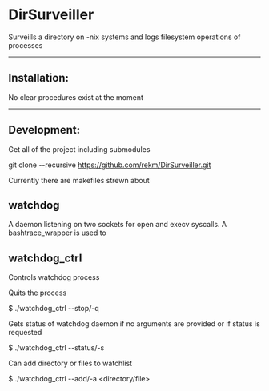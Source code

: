 # DirSurveiller
Surveills a directory on -nix systems and logs filesystem operations of processes 


-------------
Installation: 
-------------

No clear procedures exist at the moment 
 
------------
Development:
------------

Get all of the project including submodules

  git clone --recursive https://github.com/rekm/DirSurveiller.git

Currently there are makefiles strewn about 

watchdog
--------

A daemon listening on two sockets for open and execv syscalls. 
A bashtrace_wrapper is used to  


watchdog_ctrl
-------------

Controls watchdog process 

Quits the process 

  $ ./watchdog_ctrl --stop/-q 

Gets status of watchdog daemon if no arguments are provided or if status is requested 

  $ ./watchdog_ctrl --status/-s

Can add directory or files to watchlist

  $ ./watchdog_ctrl --add/-a <directory/file>





